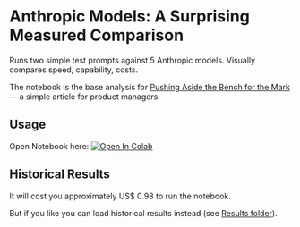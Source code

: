 # Anthropic Models: A Surprising Measured Comparison
Runs two simple test prompts against 5 Anthropic models. Visually compares speed, capability, costs.

The notebook is the base analysis for [Pushing Aside the Bench for the Mark](https://ailearnlog.com/pushing-aside-the-bench-for-the-mark/) — a simple article for product managers.

## Usage
Open Notebook here: [![Open In Colab](https://colab.research.google.com/assets/colab-badge.svg)](https://colab.research.google.com/github/michellepace/anthropic-model-compare/blob/main/Anthropic_Model_Compare_(simple).ipynb)

## Historical Results
It will cost you approximately US$ 0.98 to run the notebook. 

But if you like you can load historical results instead (see [Results folder](https://github.com/michellepace/anthropic-model-compare/tree/main/results)).

